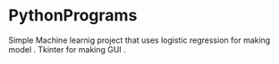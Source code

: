 # PythonPrograms
Simple Machine learnig project that uses logistic regression for making model . 
Tkinter for making GUI . 
